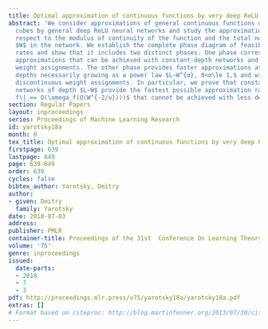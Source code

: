 ```yaml
---
title: Optimal approximation of continuous functions by very deep ReLU networks
abstract: 'We consider approximations of general continuous functions on finite-dimensional
  cubes by general deep ReLU neural networks and study the approximation rates with
  respect to the modulus of continuity of the function and the total number of weights
  $W$ in the network. We establish the complete phase diagram of feasible approximation
  rates and show that it includes two distinct phases. One phase corresponds to slower
  approximations that can be achieved with constant-depth networks and continuous
  weight assignments. The other phase provides faster approximations at the cost of
  depths necessarily growing as a power law $L∼W^{α}, 0<α\le 1,$ and with necessarily
  discontinuous weight assignments. In particular, we prove that constant-width fully-connected
  networks of depth $L∼W$ provide the fastest possible approximation rate $\|f-\widetilde
  f\|_∞= O(\omega_f(O(W^{-2/ν})))$ that cannot be achieved with less deep networks. '
section: Regular Papers
layout: inproceedings
series: Proceedings of Machine Learning Research
id: yarotsky18a
month: 0
tex_title: Optimal approximation of continuous functions by very deep ReLU networks
firstpage: 639
lastpage: 649
page: 639-649
order: 639
cycles: false
bibtex_author: Yarotsky, Dmitry
author:
- given: Dmitry
  family: Yarotsky
date: 2018-07-03
address: 
publisher: PMLR
container-title: Proceedings of the 31st  Conference On Learning Theory
volume: '75'
genre: inproceedings
issued:
  date-parts:
  - 2018
  - 7
  - 3
pdf: http://proceedings.mlr.press/v75/yarotsky18a/yarotsky18a.pdf
extras: []
# Format based on citeproc: http://blog.martinfenner.org/2013/07/30/citeproc-yaml-for-bibliographies/
---
```


